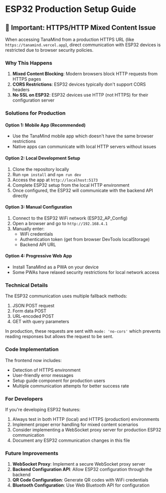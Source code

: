 # ESP32 Production Setup Guide

## 🚨 Important: HTTPS/HTTP Mixed Content Issue

When accessing TanaMind from a production HTTPS URL (like `https://tanamind.vercel.app`), direct communication with ESP32 devices is restricted due to browser security policies.

### Why This Happens

1. **Mixed Content Blocking**: Modern browsers block HTTP requests from HTTPS pages
2. **CORS Restrictions**: ESP32 devices typically don't support CORS headers
3. **No SSL on ESP32**: ESP32 devices use HTTP (not HTTPS) for their configuration server

### Solutions for Production

#### Option 1: Mobile App (Recommended)
- Use the TanaMind mobile app which doesn't have the same browser restrictions
- Native apps can communicate with local HTTP servers without issues

#### Option 2: Local Development Setup
1. Clone the repository locally
2. Run `npm install` and `npm run dev`
3. Access the app at `http://localhost:5173`
4. Complete ESP32 setup from the local HTTP environment
5. Once configured, the ESP32 will communicate with the backend API directly

#### Option 3: Manual Configuration
1. Connect to the ESP32 WiFi network (ESP32_AP_Config)
2. Open a browser and go to `http://192.168.4.1`
3. Manually enter:
   - WiFi credentials
   - Authentication token (get from browser DevTools localStorage)
   - Backend API URL

#### Option 4: Progressive Web App
- Install TanaMind as a PWA on your device
- Some PWAs have relaxed security restrictions for local network access

### Technical Details

The ESP32 communication uses multiple fallback methods:
1. JSON POST request
2. Form data POST
3. URL-encoded POST
4. GET with query parameters

In production, these requests are sent with `mode: 'no-cors'` which prevents reading responses but allows the request to be sent.

### Code Implementation

The frontend now includes:
- Detection of HTTPS environment
- User-friendly error messages
- Setup guide component for production users
- Multiple communication attempts for better success rate

### For Developers

If you're developing ESP32 features:
1. Always test in both HTTP (local) and HTTPS (production) environments
2. Implement proper error handling for mixed content scenarios
3. Consider implementing a WebSocket proxy server for production ESP32 communication
4. Document any ESP32 communication changes in this file

### Future Improvements

1. **WebSocket Proxy**: Implement a secure WebSocket proxy server
2. **Backend Configuration API**: Allow ESP32 configuration through the backend
3. **QR Code Configuration**: Generate QR codes with WiFi credentials
4. **Bluetooth Configuration**: Use Web Bluetooth API for configuration